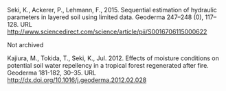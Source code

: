 Seki, K., Ackerer, P., Lehmann, F., 2015. Sequential estimation of hydraulic parameters in layered soil using limited data. Geoderma 247–248 (0), 117–128. URL http://www.sciencedirect.com/science/article/pii/S0016706115000622

Not archived

Kajiura, M., Tokida, T., Seki, K., Jul. 2012. Effects of moisture conditions on potential soil water repellency in a tropical forest regenerated after fire. Geoderma 181-182, 30–35. URL http://dx.doi.org/10.1016/j.geoderma.2012.02.028
